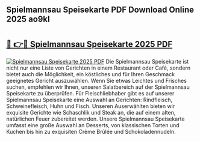 ## Spielmannsau Speisekarte PDF Download Online 2025 ao9kI

# <h2><a href="http://gcajrzj.nevu.top/?p=Spielmannsau+Speisekarte">🔗 👉🔴 Spielmannsau Speisekarte 2025 PDF</a></h2>

[![Spielmannsau Speisekarte 2025 PDF](https://i.imgur.com/dBaPXMq.png)](http://gcajrzj.nevu.top/?p=Spielmannsau+Speisekarte)
Die Spielmannsau Speisekarte ist nicht nur eine Liste von Gerichten in einem Restaurant oder Café, sondern bietet auch die Möglichkeit, ein köstliches und für Ihren Geschmack geeignetes Gericht auszuwählen. Wenn Sie etwas Leichtes und Frisches suchen, empfehlen wir Ihnen, unseren Salatbereich auf der Spielmannsau Speisekarte zu überprüfen. Für Fleischliebhaber gibt es auf unserer Spielmannsau Speisekarte eine Auswahl an Gerichten: Rindfleisch, Schweinefleisch, Huhn und Fisch. Unseren Auserwählten bieten wir exquisite Gerichte wie Schaschlik und Steak an, die auf einem alten, natürlichen Feuer zubereitet werden. Unsere Spielmannsau Speisekarte umfasst eine große Auswahl an Desserts, von klassischen Torten und Kuchen bis hin zu exquisiten Crème Brûlée und Schokoladennudeln.
